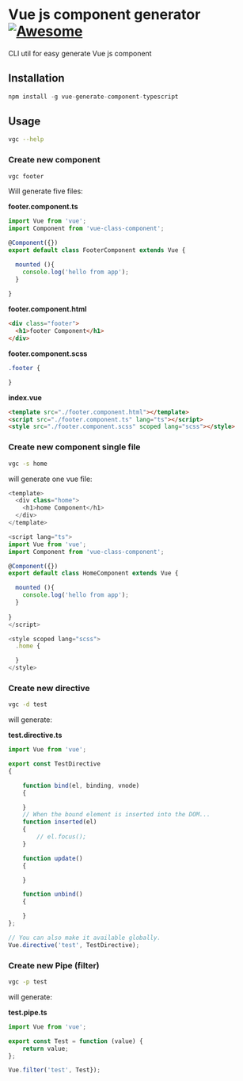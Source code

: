 # Vue js component generator [![Awesome](https://cdn.rawgit.com/sindresorhus/awesome/d7305f38d29fed78fa85652e3a63e154dd8e8829/media/badge.svg)](https://github.com/sindresorhus/awesome)

CLI util for easy generate Vue js component
## Installation
```js
npm install -g vue-generate-component-typescript
```

## Usage

```bash
vgc --help
```

### Create new component
```bash
vgc footer
```
Will generate five files:

**footer.component.ts**
```typescript
import Vue from 'vue';
import Component from 'vue-class-component';

@Component({})
export default class FooterComponent extends Vue {

  mounted (){
    console.log('hello from app');
  }
  
}

```


**footer.component.html**
```html
<div class="footer">
  <h1>footer Component</h1>
</div>

```

**footer.component.scss**
```css
.footer {

}
```

**index.vue**
```html
<template src="./footer.component.html"></template>
<script src="./footer.component.ts" lang="ts"></script>
<style src="./footer.component.scss" scoped lang="scss"></style>
```

### Create new component single file
```bash
vgc -s home
```
will generate one vue file:
```javascript
<template>
  <div class="home">
    <h1>home Component</h1>
  </div>
</template>

<script lang="ts">
import Vue from 'vue';
import Component from 'vue-class-component';

@Component({})
export default class HomeComponent extends Vue {

  mounted (){
    console.log('hello from app');
  }
  
}
</script>

<style scoped lang="scss">
  .home {

  }
</style>
```

### Create new directive
```bash
vgc -d test
```
will generate:

**test.directive.ts**
```javascript
import Vue from 'vue';

export const TestDirective
{

    function bind(el, binding, vnode)
    {

    }
    // When the bound element is inserted into the DOM...
    function inserted(el)
    {
        // el.focus();
    }

    function update()
    {

    }

    function unbind()
    {

    }
};

// You can also make it available globally.
Vue.directive('test', TestDirective);
```


### Create new Pipe (filter)
```bash
vgc -p test
```
will generate:

**test.pipe.ts**
```javascript
import Vue from 'vue';

export const Test = function (value) {
    return value;
};

Vue.filter('test', Test});

```
